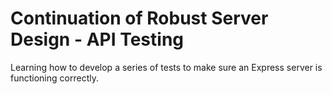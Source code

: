 # Continuation of Robust Server Design - API Testing

Learning how to develop a series of tests to make sure an Express server is functioning correctly.
